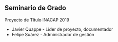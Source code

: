 Seminario de Grado
------------------
Proyecto de Título INACAP 2019

- Javier Quappe - Líder de proyecto, documentador
- Felipe Suárez - Administrador de gestión
